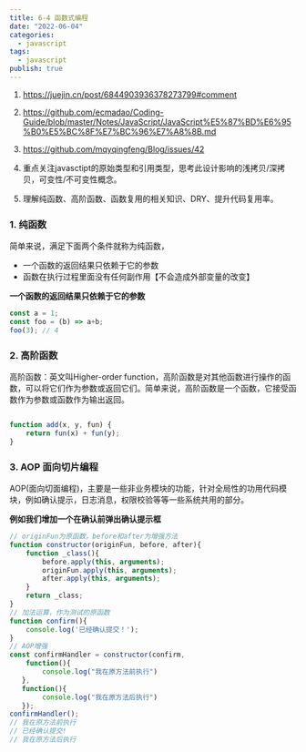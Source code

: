 ```yaml
---
title: 6-4 函数式编程
date: "2022-06-04"
categories:
  - javascript
tags:
  - javascript
publish: true
---
```


1. https://juejin.cn/post/6844903936378273799#comment

2. https://github.com/ecmadao/Coding-Guide/blob/master/Notes/JavaScript/JavaScript%E5%87%BD%E6%95%B0%E5%BC%8F%E7%BC%96%E7%A8%8B.md

3. https://github.com/mqyqingfeng/Blog/issues/42


1. 重点关注javasctipt的原始类型和引用类型，思考此设计影响的浅拷贝/深拷贝，可变性/不可变性概念。
2. 理解纯函数、高阶函数、函数复用的相关知识、DRY、提升代码复用率。


### 1. 纯函数

简单来说，满足下面两个条件就称为纯函数，

  - 一个函数的返回结果只依赖于它的参数
  - 函数在执行过程里面没有任何副作用【不会造成外部变量的改变】

**一个函数的返回结果只依赖于它的参数**

```js
const a = 1;
const foo = (b) => a+b;
foo(3); // 4

```


### 2. 高阶函数

高阶函数：英文叫Higher-order function，高阶函数是对其他函数进行操作的函数，可以将它们作为参数或返回它们。简单来说，高阶函数是一个函数，它接受函数作为参数或函数作为输出返回。

```js

function add(x, y, fun) {
    return fun(x) + fun(y);
}
```


### 3. AOP 面向切片编程

AOP(面向切面编程)，主要是一些非业务模块的功能，针对全局性的功用代码模块，例如确认提示，日志消息，权限校验等等一些系统共用的部分。


**例如我们增加一个在确认前弹出确认提示框**

```js
// originFun为原函数，before和after为增强方法
function constructor(originFun, before, after){
    function _class(){
        before.apply(this, arguments);
        originFun.apply(this, arguments);
        after.apply(this, arguments);
    }
    return _class;
}
// 加法运算，作为测试的原函数
function confirm(){
    console.log('已经确认提交！');
}
// AOP增强
const confirmHandler = constructor(confirm, 
    function(){
        console.log("我在原方法前执行")
   }, 
   function(){
        console.log("我在原方法后执行")
   });
confirmHandler();
// 我在原方法前执行
// 已经确认提交!
// 我在原方法后执行

```